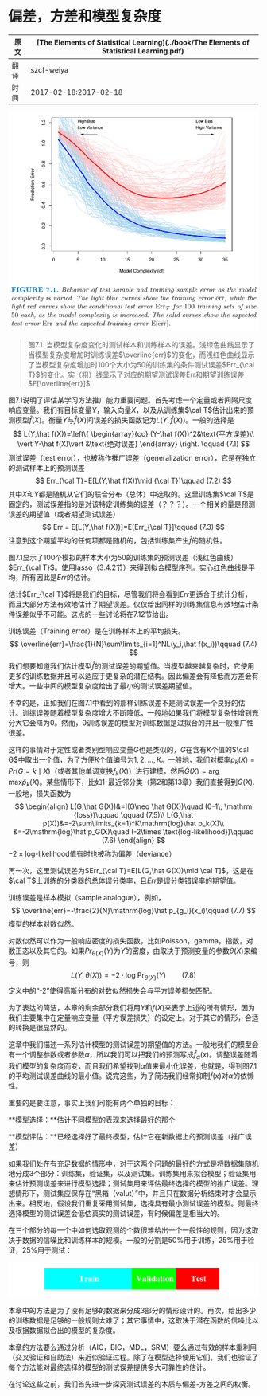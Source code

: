 # 偏差，方差和模型复杂度

| 原文   | [The Elements of Statistical Learning](../book/The Elements of Statistical Learning.pdf) |
| ---- | ---------------------------------------- |
| 翻译   | szcf-weiya                               |
| 时间   | 2017-02-18:2017-02-18                    |

![](../img/07/fig7.1.png)

> 图7.1. 当模型复杂度变化时测试样本和训练样本的误差。浅绿色曲线显示了当模型复杂度增加时训练误差$\overline{err}$的变化，而浅红色曲线显示了当模型复杂度增加时100个大小为50的训练集的条件测试误差$Err_{\cal T}$的变化。实（粗）线显示了对应的期望测试误差Err和期望训练误差$E[\overline{err}]$

图7.1说明了评估某学习方法推广能力重要问题。首先考虑一个定量或者间隔尺度响应变量。我们有目标变量$Y$，输入向量$X$，以及从训练集$\cal T$估计出来的预测模型$\hat f(X)$。衡量$Y$与$\hat f(X)$间误差的损失函数记为$L(Y,\hat f(X))$。一般的选择是
$$
L(Y,\hat f(X))=\left\{
\begin{array}{cc}
(Y-\hat f(X))^2&\text{平方误差}\\
\vert Y-\hat f(X)\vert &\text{绝对误差}
\end{array}
\right.
\qquad (7.1)
$$
测试误差（test error），也被称作推广误差（generalization error），它是在独立的测试样本上的预测误差
$$
Err_{\cal T}=E[L(Y,\hat f(X))\mid {\cal T}]\qquad (7.2)
$$
其中$X$和$Y$都是随机从它们的联合分布（总体）中选取的。这里训练集$\cal T$是固定的，测试误差指的是对该特定训练集的误差（？？？）。一个相关的量是预测误差的期望值（或者期望测试误差）
$$
Err = E[L(Y,\hat f(X))]=E[Err_{\cal T}]\qquad (7.3)
$$
注意到这个期望平均的任何项都是随机的，包括训练集产生$\hat f$的随机性。

图7.1显示了100个模拟的样本大小为50的训练集的预测误差（浅红色曲线）$Err_{\cal T}$。使用lasso（3.4.2节）来得到拟合模型序列。实心红色曲线是平均，所有因此是$Err$的估计。

估计$Err_{\cal T}$将是我们的目标，尽管我们将会看到$Err$更适合于统计分析，而且大部分方法有效地估计了期望误差。仅仅给出同样的训练集信息有效地估计条件误差似乎不可能。这点的一些讨论将在7.12节给出。

训练误差（Training error）是在训练样本上的平均损失。
$$
\overline{err}=\frac{1}{N}\sum\limits_{i=1}^NL(y_i,\hat f(x_i))\qquad (7.4)
$$
我们想要知道我们估计模型$\hat f$的测试误差的期望值。当模型越来越复杂时，它使用更多的训练数据并且可以适应于更复杂的潜在结构。因此偏差会有降低而方差会有增大。一些中间的模型复杂度给出了最小的测试误差期望值。

不幸的是，正如我们在图7.1中看到的那样训练误差不是测试误差一个良好的估计。训练误差随着模型复杂度增大不断降低，一般地如果我们将模型复杂性增到充分大它会降为0。然而，0训练误差的模型对训练数据是过拟合的并且一般推广性很差。

这样的事情对于定性或者类别型响应变量$G$也是类似的，$G$在含有$K$个值的$\cal G$中取出一个值，为了方便$K$个值编号为$1,2,\ldots,K$。一般地，我们对概率$p_k(X)=Pr(G=k\mid X)$（或者其他单调变换$f_k(X)$）进行建模，然后$\hat G(X)=\mathrm{arg\; max}\hat p_k(X)$。某些情形下，比如1-最近邻分类（第2和第13章）我们直接得到$\hat G(X)$.一般地，损失函数为
$$
\begin{align}
L(G,\hat G(X))&=I(G\neq \hat G(X))\quad (0-1\; \mathrm {loss})\qquad \qquad (7.5)\\
L(G,\hat p(X))&=-2\sum\limits_{k=1}^K\mathrm{log}\hat p_k(X)\\
&=-2\mathrm{log}\hat p_G(X)\quad (-2\times \text{log-likelihood})\qquad (7.6)
\end{align}
$$
$-2\times \text{log-likelihood}$值有时也被称为偏差（deviance）

再一次，这里测试误差为$Err_{\cal T}=E[L(G,\hat G(X))\mid \cal T]$，这是在$\cal T$上训练的分类器的总体误分类率，且$Err$是误分类错误率的期望值。

训练误差是样本模拟（sample analogue），例如，
$$
\overline{err}=-\frac{2}{N}\mathrm{log}\hat p_{g_i}(x_i)\qquad (7.7)
$$
模型的样本对数似然。

对数似然可以作为一般响应密度的损失函数，比如Poisson，gamma，指数，对数正态以及其它的。如果$Pr_{\theta(X)}(Y)$为$Y$的密度，由取决于预测变量的参数$\theta(X)$来编号，则
$$
L(Y,\theta(X))=-2\cdot \mathrm{log\; Pr}_{\theta(X)}(Y)\qquad (7.8)
$$
定义中的“-2”使得高斯分布的对数似然损失会与平方误差损失匹配。

为了表达的简洁，本章的剩余部分我们将用$Y$和$f(X)$来表示上述的所有情形，因为我们主要集中在定量响应变量（平方误差损失）的设定上。对于其它的情形，合适的转换是很显然的。

这章中我们描述一系列估计模型的测试误差的期望值的方法。一般地我们的模型会有一个调整参数或者参数$\alpha$，所以我们可以把我们的预测写成$\hat f_\alpha(x)$。调整误差随着我们模型的复杂度而变，而且我们希望找到$\alpha$值来最小化误差，也就是，得到图7.1的平均测试误差曲线的最小值。说完这些，为了简洁我们经常抑制$\hat f(x)$对$\alpha$的依懒性。

重要的是要注意，事实上我们可能有两个单独的目标：

**模型选择：**估计不同模型的表现来选择最好的那个

**模型评估：**已经选择好了最终模型，估计它在新数据上的预测误差（推广误差）

如果我们处在有充足数据的情形中，对于这两个问题的最好的方式是将数据集随机地分成3个部分：训练集，验证集，以及测试集。训练集用来拟合模型；验证集用来估计预测误差来进行模型选择；测试集用来评估最终选择的模型的推广误差。理想情形下，测试集应保存在“黑箱（valut）”中，并且只在数据分析结束时才会显示出来。相反地，假设我们重复采用测试集，选择具有最小测试误差的模型。则最终选择模型的测试误差会低估真实的测试误差，有时候偏差是相当大的。

在三个部分的每一个中如何选取观测的个数很难给出一个一般性的规则，因为这取决于数据的信噪比和训练样本的规模。一般的分割是50%用于训练，25%用于验证，25%用于测试：

![](../img/07/pic2.png)

本章中的方法是为了没有足够的数据来分成3部分的情形设计的。再次，给出多少的训练数据是足够的一般规则太难了；其它事情中，这取决于潜在函数的信噪比以及根据数据拟合出的模型的复杂度。

本章的方法要么通过分析（AIC，BIC，MDL，SRM）要么通过有效的样本重利用（交叉验证和自助法）来近似验证过程。除了在模型选择使用它们，我们也验证了每个方法能对最终选择的模型的测试误差提供多大可靠性的估计。

在讨论这些之前，我们首先进一步探究测试误差的本质与偏差-方差之间的权衡。
